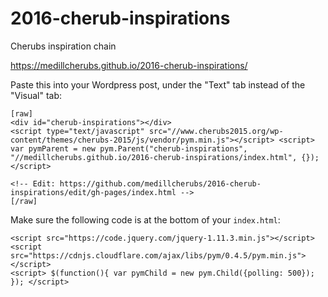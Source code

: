# 2016-cherub-inspirations
Cherubs inspiration chain

https://medillcherubs.github.io/2016-cherub-inspirations/

Paste this into your Wordpress post, under the "Text" tab instead of the "Visual" tab:

```
[raw]
<div id="cherub-inspirations"></div>
<script type="text/javascript" src="//www.cherubs2015.org/wp-content/themes/cherubs-2015/js/vendor/pym.min.js"></script> <script> var pymParent = new pym.Parent("cherub-inspirations", "//medillcherubs.github.io/2016-cherub-inspirations/index.html", {}); </script>

<!-- Edit: https://github.com/medillcherubs/2016-cherub-inspirations/edit/gh-pages/index.html -->
[/raw]
```

Make sure the following code is at the bottom of your `index.html`:

```
<script src="https://code.jquery.com/jquery-1.11.3.min.js"></script>
<script src="https://cdnjs.cloudflare.com/ajax/libs/pym/0.4.5/pym.min.js"></script>
<script> $(function(){ var pymChild = new pym.Child({polling: 500}); }); </script> 
```
